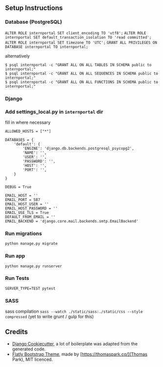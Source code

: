 ## Setup Instructions

### Database (PostgreSQL)
`ALTER ROLE internportal SET client_encoding TO 'utf8';`
`ALTER ROLE internportal SET default_transaction_isolation TO 'read committed';`
`ALTER ROLE internportal SET timezone TO 'UTC';`
`GRANT ALL PRIVILEGES ON DATABASE internportal TO internportal;  `

alternatively
```
$ psql internportal -c "GRANT ALL ON ALL TABLES IN SCHEMA public to internportal;"
$ psql internportal -c "GRANT ALL ON ALL SEQUENCES IN SCHEMA public to internportal;"
$ psql internportal -c "GRANT ALL ON ALL FUNCTIONS IN SCHEMA public to internportal;"
```

### Django
### Add settings\_local.py in `internportal` dir
fill in where necessary
```
ALLOWED_HOSTS = ["*"]

DATABASES = {
    'default': {
        'ENGINE': 'django.db.backends.postgresql_psycopg2',
        'NAME': '',
        'USER': '',
        'PASSWORD': '',
        'HOST': '',
        'PORT': '',
    }
}

DEBUG = True

EMAIL_HOST = ''
EMAIL_PORT = 587
EMAIL_HOST_USER = ''
EMAIL_HOST_PASSWORD = ''
EMAIL_USE_TLS = True
DEFAULT_FROM_EMAIL = ''
EMAIL_BACKEND = 'django.core.mail.backends.smtp.EmailBackend'

```

### Run migrations

`python manage.py migrate`

### Run app

`python manage.py runserver`

### Run Tests
`SERVER_TYPE=TEST pytest`

### SASS
sass compilation `sass --watch ./static/sass:./static/css --style compressed` (yet to write grunt / gulp for this)


## Credits
- [Django Cookiecutter](https://github.com/pydanny/cookiecutter-django), a lot of boilerplate was adapted from the generated code.
- [Flatly Bootstrap Theme](https://bootswatch.com/flatly/), made by [https://thomaspark.co/](Thomas Park), MIT licenced.